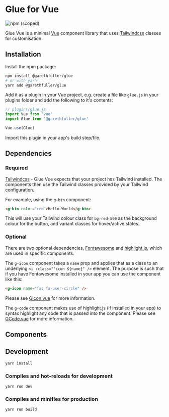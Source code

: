 # Glue for Vue
![npm (scoped)](https://img.shields.io/npm/v/@garethfuller/glue)

Glue Vue is a minimal [Vue](https://vuejs.org/) component library that uses [Tailwindcss](https://tailwindcss.com/) classes for customisation.

## Installation
Install the npm package:
```bash
npm install @garethfuller/glue
# or with yarn
yarn add @garethfuller/glue
```

Add it as a plugin in your Vue project, e.g. create a file like `glue.js` in your plugins folder and add the following to it's contents:
```javascript
// plugins/glue.js
import Vue from 'vue'
import Glue from '@garethfuller/glue'

Vue.use(Glue)
```

Import this plugin in your app's build step/file.

## Dependencies
### Required
[Tailwindcss](https://tailwindcss.com/) - Glue Vue expects that your project has Tailwind installed. The components then use the Tailwind classes provided by your Tailwind configuration.

For example, using the `g-btn` component:
```html
<g-btn color="red">Hello World</g-btn>
```
This will use your Tailwind colour class for `bg-red-500` as the background colour for the button, and variant classes for hover/active states.

### Optional
There are two optional dependencies, [Fontawesome](https://fontawesome.com/) and [highlight.js](https://highlightjs.org/), which are used in specific components.

The `g-icon` component takes a `name` prop and applies that as a class to an underlying `<i :class="'icon ${name}" />` element. The purpose is such that if you have Fontawesome installed in your app you can use the component like this:

```html
<g-icon name="fas fa-user-circle" />
```

Please see [GIcon.vue](/glue/components/g_icon/GIcon.vue) for more information.

The `g-code` component makes use of highlight.js (if installed in your app) to syntax highlight any code that is passed into the component. Please see [GCode.vue](/glue/components/g_code/GCode.vue) for more information.

## Components


## Development
```
yarn install
```

### Compiles and hot-reloads for development
```
yarn run dev
```

### Compiles and minifies for production
```
yarn run build
```
